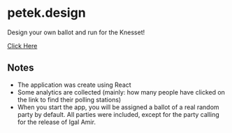 # petek.design
Design your own ballot and run for the Knesset!

[Click Here](https://petek.design)

## Notes
* The application was create using React
* Some analytics are collected (mainly: how many people have clicked on the link to find their polling stations)
* When you start the app, you will be assigned a ballot of a real random party by default. All parties were included, except for the party calling for the release of Igal Amir.
